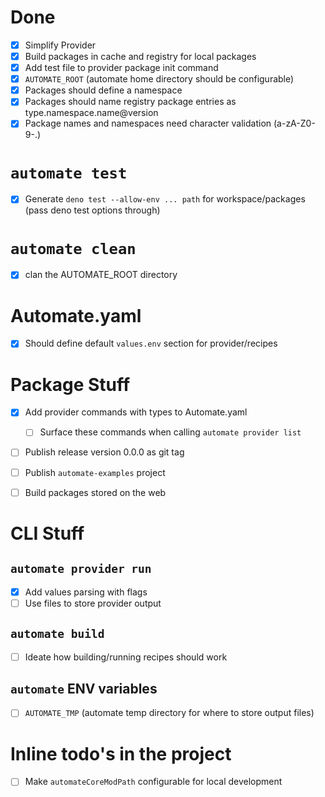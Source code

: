 # Done
- [x] Simplify Provider
- [x] Build packages in cache and registry for local packages
- [x] Add test file to provider package init command
- [x] `AUTOMATE_ROOT` (automate home directory should be configurable)
- [x] Packages should define a namespace
- [x] Packages should name registry package entries as type.namespace.name@version
- [x] Package names and namespaces need character validation (a-zA-Z0-9-.)

# `automate test`
- [x] Generate `deno test --allow-env ... path` for workspace/packages (pass deno test options through)

# `automate clean`
- [x] clan the AUTOMATE_ROOT directory

# Automate.yaml
- [x] Should define default `values.env` section for provider/recipes

# Package Stuff
- [x] Add provider commands with types to Automate.yaml
    - [ ] Surface these commands when calling `automate provider list`
- [ ] Publish release version 0.0.0 as git tag
- [ ] Publish `automate-examples` project
- [ ] Build packages stored on the web


# CLI Stuff
## `automate provider run`
- [x] Add values parsing with flags
- [ ] Use files to store provider output

## `automate build`
- [ ] Ideate how building/running recipes should work

## `automate` ENV variables
- [ ] `AUTOMATE_TMP` (automate temp directory for where to store output files)

# Inline todo's in the project
- [ ] Make `automateCoreModPath` configurable for local development
